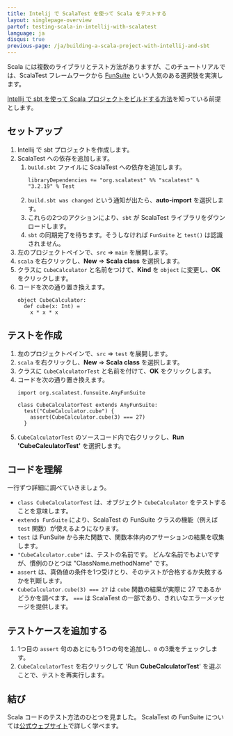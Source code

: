 ```yaml
---
title: Intelij で ScalaTest を使って Scala をテストする
layout: singlepage-overview
partof: testing-scala-in-intellij-with-scalatest
language: ja
disqus: true
previous-page: /ja/building-a-scala-project-with-intellij-and-sbt
---
```


Scala には複数のライブラリとテスト方法がありますが、このチュートリアルでは、ScalaTest フレームワークから [FunSuite](https://www.scalatest.org/getting_started_with_fun_suite) という人気のある選択肢を実演します。

[Intellij で sbt を使って Scala プロジェクトをビルドする方法](./building-a-scala-project-with-intellij-and-sbt.html)を知っている前提とします。

## セットアップ
1. Intellij で sbt プロジェクトを作成します。
1. ScalaTest への依存を追加します。
    1. `build.sbt` ファイルに ScalaTest への依存を追加します。
        ```
        libraryDependencies += "org.scalatest" %% "scalatest" % "3.2.19" % Test
        ```
    1. `build.sbt was changed` という通知が出たら、**auto-import** を選択します。
    1. これらの2つのアクションにより、`sbt` が ScalaTest ライブラリをダウンロードします。
    1. `sbt` の同期完了を待ちます。そうしなければ `FunSuite` と `test()` は認識されません。
1. 左のプロジェクトペインで、`src` => `main` を展開します。
1. `scala` を右クリックし、**New** => **Scala class** を選択します。
1. クラスに `CubeCalculator` と名前をつけて、**Kind** を `object` に変更し、**OK** をクリックします。
1. コードを次の通り置き換えます。
    ```
    object CubeCalculator:
      def cube(x: Int) =
        x * x * x
    ```

## テストを作成
1. 左のプロジェクトペインで、`src` => `test` を展開します。
1. `scala` を右クリックし、**New** => **Scala class** を選択します。
1. クラスに `CubeCalculatorTest` と名前を付けて、**OK** をクリックします。
1. コードを次の通り置き換えます。
    ```
    import org.scalatest.funsuite.AnyFunSuite
    
    class CubeCalculatorTest extends AnyFunSuite:
      test("CubeCalculator.cube") {
        assert(CubeCalculator.cube(3) === 27)
      }
    ```
1. `CubeCalculatorTest` のソースコード内で右クリックし、**Run 'CubeCalculatorTest'** を選択します。

## コードを理解

一行ずつ詳細に調べていきましょう。

* `class CubeCalculatorTest` は、オブジェクト `CubeCalculator` をテストすることを意味します。
* `extends FunSuite` により、ScalaTest の FunSuite クラスの機能（例えば `test` 関数）が使えるようになります。
* `test` は FunSuite から来た関数で、関数本体内のアサーションの結果を収集します。
* `"CubeCalculator.cube"` は、テストの名前です。
  どんな名前でもよいですが、慣例のひとつは "ClassName.methodName" です。
* `assert` は、真偽値の条件を1つ受けとり、そのテストが合格するか失敗するかを判断します。
* `CubeCalculator.cube(3) === 27` は `cube` 関数の結果が実際に 27 であるかどうかを調べます。
  `===` は ScalaTest の一部であり、きれいなエラーメッセージを提供します。
  
## テストケースを追加する
1. 1つ目の `assert` 句のあとにもう1つの句を追加し、`0` の3乗をチェックします。
1. `CubeCalculatorTest` を右クリックして 'Run **CubeCalculatorTest**' を選ぶことで、テストを再実行します。

## 結び
Scala コードのテスト方法のひとつを見ました。
ScalaTest の FunSuite については[公式ウェブサイト](https://www.scalatest.org/getting_started_with_fun_suite)で詳しく学べます。
